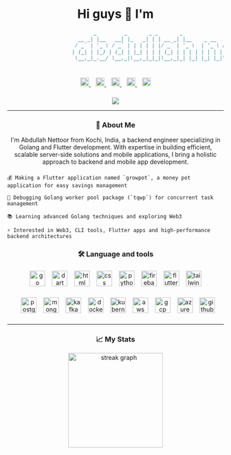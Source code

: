 <h1 align="center">Hi guys 👋 I'm</h1>

```markdown
                            _         _       _ _       _                  _   _                   
                       __ _| |__   __| |_   _| | | __ _| |__    _ __   ___| |_| |_ ___   ___  _ __
                      / _` | '_ \ / _` | | | | | |/ _` | '_ \  | '_ \ / _ \ __| __/ _ \ / _ \| '__|
                     | (_| | |_) | (_| | |_| | | | (_| | | | | | | | |  __/ |_| || (_) | (_) | |   
                      \__,_|_.__/ \__,_|\__,_|_|_|\__,_|_| |_| |_| |_|\___|\__|\__\___/ \___/|_|   
                                                                               
```

###

<div align="center">
  <a href="https://www.linkedin.com/in/abdullahnettoor" target="_blank">
    <img src="https://img.shields.io/static/v1?message=LinkedIn&logo=linkedin&label=&color=0077B5&logoColor=blue&labelColor=fff&style=flat" height="20" alt="linkedin logo"  />
  </a>
  <img width="8"/>
  <a href="https://github.com/abdullahnettoor" target="_blank">
    <img src="https://img.shields.io/static/v1?message=Github&logo=github&label=&color=12100E&logoColor=black&labelColor=fff&style=flat" height="20" alt="medium logo"  />
  </a>
  <img width="8"/>
  <a href="https://www.behance.net/abdullahnettoor" target="_blank">
    <img src="https://img.shields.io/static/v1?message=Behance&logo=behance&label=&color=1769ff&logoColor=blue&labelColor=fff&style=flat" height="20" alt="behance logo"  />
  </a>
  <img width="8"/>
  <a href="https://wa.me/919061904860" target="_blank">
    <img src="https://img.shields.io/static/v1?message=WhatsApp&logo=whatsapp&label=&color=25D366&logoColor=green&labelColor=fff&style=flat" height="20" alt="whatsapp logo"  />
  </a>
  <img width="8"/>
  <a href="https://medium.com/@abdullahnettoor" target="_blank">
    <img src="https://img.shields.io/static/v1?message=Medium&logo=medium&label=&color=12100E&logoColor=black&labelColor=fff&style=flat" height="20" alt="medium logo"  />
  </a>
</div>

###

<div align="center" >
<img src="https://profile-counter.glitch.me/abdullahnettoor/count.svg?"  />
</div>

---
<div align="center">
  
<h3 >
  📝 About Me 
</h3> 
I'm Abdullah Nettoor from Kochi, India, a backend engineer specializing in Golang and Flutter development. With expertise in building efficient, scalable server-side solutions and mobile applications, I bring a holistic approach to backend and mobile app development.
</div>

####
    💰 Making a Flutter application named `growpot`, a money pot application for easy savings management
    
    🔭 Debugging Golang worker pool package (`tqwp`) for concurrent task management

    📚 Learning advanced Golang techniques and exploring Web3

    ⚡ Interested in Web3, CLI tools, Flutter apps and high-performance backend architectures

###


<div align="center">


<h3 >
   🛠 Language and tools 
</h3>

###

<div align="center">
  <!-- Languages -->
<img src="https://skillicons.dev/icons?i=go" height="36" alt="go logo" />
<img width="8" />
<img src="https://skillicons.dev/icons?i=dart" height="36" alt="dart logo" />
<img width="8" />
<img src="https://skillicons.dev/icons?i=html" height="36" alt="html logo" />
<img width="8" />
<img src="https://skillicons.dev/icons?i=css" height="36" alt="css logo" />
<img width="8" />
<img src="https://skillicons.dev/icons?i=python" height="36" alt="python logo" />

<!-- Frameworks -->
<img width="8" />
<img src="https://skillicons.dev/icons?i=firebase" height="36" alt="firebase logo" />
<img width="8" />
<img src="https://skillicons.dev/icons?i=flutter" height="36" alt="flutter logo" />
<img width="8" />
<img src="https://skillicons.dev/icons?i=tailwind" height="36" alt="tailwind logo" />
<br/>

###

<!-- Databases -->
<img width="8" />
<img src="https://skillicons.dev/icons?i=postgres" height="36" alt="postgresql logo" />
<img width="8" />
<img src="https://skillicons.dev/icons?i=mongodb" height="36" alt="mongodb logo" />
<img width="8" />
<img src="https://skillicons.dev/icons?i=kafka" height="36" alt="kafka logo" />

<!-- DevOps -->
<img width="8" />
<img src="https://skillicons.dev/icons?i=docker" height="36" alt="docker logo" />
<img width="8" />
<img src="https://skillicons.dev/icons?i=kubernetes" height="36" alt="kubernetes logo" />
<img width="8" />
<img src="https://skillicons.dev/icons?i=aws" height="36" alt="aws logo" />
<img width="8" />
<img src="https://skillicons.dev/icons?i=gcp" height="36" alt="gcp logo" />
<img width="8" />
<img src="https://skillicons.dev/icons?i=azure" height="36" alt="azure logo" />

<!-- CI/CD -->
<img width="8" />
<img src="https://skillicons.dev/icons?i=github" height="36" alt="github logo" />

</div>

</div>


###
---

<div align="center">
<h3>📈 My Stats</h3> 
  <img src="https://streak-stats.demolab.com?user=abdullahnettoor&locale=en&mode=daily&theme=dark&hide_border=true&border_radius=5&date_format=j M[ Y]&order=3" height="220" alt="streak graph"  />
</div>
<!--   <img src="https://github-readme-stats.vercel.app/api?username=abdullahnettoor&show_icons=true&theme=dark" height="180" alt="GitHub stats" /> -->
<br clear="both">

###


